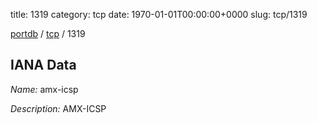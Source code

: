 title: 1319
category: tcp
date: 1970-01-01T00:00:00+0000
slug: tcp/1319

[portdb](/) / [tcp](/category/tcp.html) / 1319


## IANA Data

_Name:_ amx-icsp

_Description:_ AMX-ICSP

